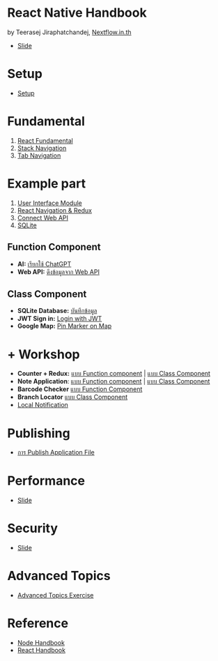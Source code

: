 
# React Native Handbook

by Teerasej Jiraphatchandej, [Nextflow.in.th](https://www.nextflow.in.th)

- [Slide](https://nextflowth-my.sharepoint.com/:b:/g/personal/teerasej_nextflowth_onmicrosoft_com/ERTJ6PlvH91KoFmHI9LwtZ0BFIaPF28IVtiRdksuCImL7Q?e=HD9iDy)

# Setup

- [Setup](setup.md)



# Fundamental

1. [React Fundamental](contents/fundamental/react-concept/README.md)
2. [Stack Navigation](contents/stack-navigation/readme.md)
3. [Tab Navigation](contents/tab-navigation/readme.md)


# Example part 

1. [User Interface Module](contents/note-app/3-setup-ui.md)
2. [React Navigation & Redux](contents/fundamental/react-nav-redux/README.md)
3. [Connect Web API](contents/fundamental/react-web-api/README.md)
4. [SQLite](contents/fundamental/react-sqlite/README.md)

## Function Component

- **AI:** [เรียกใช้ ChatGPT](contents/chatgpt-client/README.md)
- **Web API:** [ดึงข้อมูลจาก Web API](contents/example-part/web-api-axios.md)

## Class Component

- **SQLite Database:** [บันทึกข้อมูล](contents/example-part/save-data-sqlite.md)
- **JWT Sign in:** [Login with JWT](contents/example-part/login-with-jwt.md)
- **Google Map:** [Pin Marker on Map](contents/example-part/pin-marker-on-map.md)

# + Workshop 

- **Counter + Redux:** [แบบ Function component](contents/counter-redux-function/readme.md) | [แบบ Class Component](contents/counter-redux/readme.md)
- **Note Application**: [แบบ Function component](contents/note-app-function/README.md) | [แบบ Class Component](note-app/README.md)
- **Barcode Checker** [แบบ Function Component](contents/barcode-checker/README.md)
- **Branch Locator** [แบบ Class Component](contents/branch-locator/README.md)
- [Local Notification](contents/local-notitication/README.md)

# Publishing 

- [การ Publish Application File](contents/publishing/readme.md)

# Performance 

- [Slide](https://www.dropbox.com/s/s2fjkiadto2az9o/Performance%20in%20React.pdf?dl=0)


# Security 

- [Slide](https://www.dropbox.com/s/ayj0tqpxea1dphw/Security%20in%20React%20Native.pdf?dl=0)

# Advanced Topics

- [Advanced Topics Exercise](/contents/advanced-topics/README.md)

# Reference 

- [Node Handbook](https://github.com/teerasej/node-handbook)
- [React Handbook](https://github.com/teerasej/react-handbook)